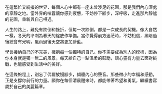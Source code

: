 在這繁忙又紛擾的世界，每個人心中都有一座未曾涉足的花園，那是我們內心深處的寧靜之地。當外界的喧囂讓你感到疲憊，不妨停下腳步，深呼吸，走進那片靜謐的花園，重新與自己相遇。

人生的路上，難免有跌倒和挫折，但每一次跌倒，都是一次成長的契機。像大自然一樣，冬天的冷冽為春天的綻放作準備。當你覺得前方迷茫時，不妨相信，黑暗過後總會有光明，風雨過後天空將更加蔚藍。

學會接納自己的不完美，擁抱每一個獨特的自己。你不需要成為別人的模樣，因為你本身就是獨一無二的風景。每天給自己一點溫柔的鼓勵，讓心靈有力量去面對挑戰，也能感受到生活中的美好。

在這條旅程上，別忘了偶爾放慢腳步，傾聽內心的聲音。那些微小的幸福和感動，正是支撐你前行的力量。願你在每個清晨醒來時，都能帶著希望和勇氣，繼續書寫屬於自己的美麗篇章。